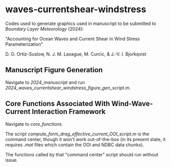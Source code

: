 # waves-currentshear-windstress

Codes used to generate graphics used in manuscript to be submitted to _Boundary Layer Meteorology_ (2024):

"Accounting for Ocean Waves and Current Shear in Wind Stress Parameterization"
 
D. G. Ortiz-Suslow, N. J. M. Laxague, M. Curcic, & J.-V. I. Bjorkqvist

## Manuscript Figure Generation
Navigate to _2024\_manuscript_ and run _2024\_waves\_currentshear\_windstress\_figure\_gen\_script.m_.

## Core Functions Associated With Wind-Wave-Current Interaction Framework
Navigate to _core\_functions_.

The script _compute\_form\_drag\_effective\_current\_OOI\_script.m_ is the command center, though it won't work out-of-the-box (in its present state, it requires _.mat_ files which contain the OOI and NDBC data chunks).

The functions called by that "command center" script should run without issue.
